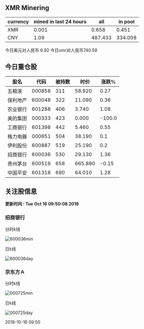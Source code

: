 ## XMR Minering

|currency|mined in last 24 hours|all|in pool|
|---|---|---|---|
|XMR|0.001|0.658|0.451|
|CNY|1.09|487.433|334.008|

今日美元对人民币 6.92	今日xmr对人民币740.59


## 今日重仓股 

|股名|代码|被持数|时价|涨跌%|
|---|---|---|---|---|
|五粮液|000858|311|58.920|0.27|
|保利地产|600048|322|11.090|0.36|
|农业银行|601288|406|3.740|1.08|
|美的集团|000333|423|0.000|-100.0|
|工商银行|601398|442|5.460|0.55|
|格力电器|000651|504|38.190|0.1|
|伊利股份|600887|519|25.190|0.2|
|招商银行|600036|530|29.130|1.36|
|贵州茅台|600519|658|665.890|-0.15|
|中国平安|601318|690|64.010|1.28|

## 关注股信息
**更新时间 : Tue Oct 16 09:50:08 2018**
### 招商银行 
分时k线

![600036min](http://image.sinajs.cn/newchart/min/n/sh600036.gif)

日k线

![600036day](http://image.sinajs.cn/newchart/daily/n/sh600036.gif)

### 京东方Ａ 
分时k线

![000725min](http://image.sinajs.cn/newchart/min/n/sz000725.gif)

日k线

![000725day](http://image.sinajs.cn/newchart/daily/n/sz000725.gif)

2018-10-16 09:50